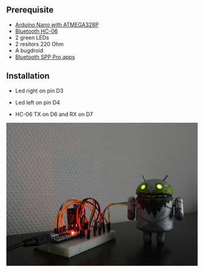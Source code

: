 ## Prerequisite ##

* [Arduino Nano with ATMEGA328P][2]
* [Bluetooth HC-06][3]
* 2 green LEDs
* 2 resitors 220 Ohm
* A bugdroid
* [Bluetooth SPP Pro apps][1]

## Installation ##

* Led right on pin D3
* Led left on pin D4
* HC-06 TX on D6 and RX on D7

  [1]: https://play.google.com/store/apps/details?id=mobi.dzs.android.BLE_SPP_PRO&hl=fr_FR
  [2]: http://www.amazon.fr/gp/product/B00D84UN9S/
  [3]: http://www.amazon.fr/gp/product/B00H07UJL6/

![bugdroid](https://raw.githubusercontent.com/rk4an/bugdroid-blink/master/img/bugdroid.jpg)
